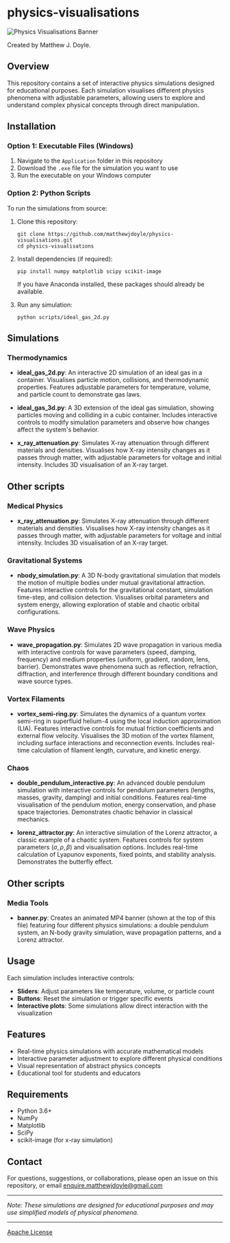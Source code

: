 # physics-visualisations

![Physics Visualisations Banner](Banner_t.gif)

Created by Matthew J. Doyle.

## Overview

This repository contains a set of interactive physics simulations designed for educational purposes. Each simulation visualises different physics phenomena with adjustable parameters, allowing users to explore and understand complex physical concepts through direct manipulation.

## Installation

### Option 1: Executable Files (Windows)

1. Navigate to the `Application` folder in this repository
2. Download the `.exe` file for the simulation you want to use
3. Run the executable on your Windows computer

### Option 2: Python Scripts

To run the simulations from source:

1. Clone this repository:

   ```
   git clone https://github.com/matthewjdoyle/physics-visualisations.git
   cd physics-visualisations
   ```

2. Install dependencies (if required):

   ```
   pip install numpy matplotlib scipy scikit-image
   ```

   If you have Anaconda installed, these packages should already be available.

3. Run any simulation:
   ```
   python scripts/ideal_gas_2d.py
   ```

## Simulations

### Thermodynamics

- **ideal_gas_2d.py**: An interactive 2D simulation of an ideal gas in a container. Visualises particle motion, collisions, and thermodynamic properties. Features adjustable parameters for temperature, volume, and particle count to demonstrate gas laws.
- **ideal_gas_3d.py**: A 3D extension of the ideal gas simulation, showing particles moving and colliding in a cubic container. Includes interactive controls to modify simulation parameters and observe how changes affect the system's behavior.

- **x_ray_attenuation.py**: Simulates X-ray attenuation through different materials and densities. Visualises how X-ray intensity changes as it passes through matter, with adjustable parameters for voltage and initial intensity. Includes 3D visualisation of an X-ray target.

## Other scripts

### Medical Physics

- **x_ray_attenuation.py**: Simulates X-ray attenuation through different materials and densities. Visualises how X-ray intensity changes as it passes through matter, with adjustable parameters for voltage and initial intensity. Includes 3D visualisation of an X-ray target.

### Gravitational Systems

- **nbody_simulation.py**: A 3D N-body gravitational simulation that models the motion of multiple bodies under mutual gravitational attraction. Features interactive controls for the gravitational constant, simulation time-step, and collision detection. Visualises orbital parameters and system energy, allowing exploration of stable and chaotic orbital configurations.

### Wave Physics

- **wave_propagation.py**: Simulates 2D wave propagation in various media with interactive controls for wave parameters (speed, damping, frequency) and medium properties (uniform, gradient, random, lens, barrier). Demonstrates wave phenomena such as reflection, refraction, diffraction, and interference through different boundary conditions and wave source types.

### Vortex Filaments

- **vortex_semi-ring.py**: Simulates the dynamics of a quantum vortex semi-ring in superfluid helium-4 using the local induction approximation (LIA). Features interactive controls for mutual friction coefficients and external flow velocity. Visualises the 3D motion of the vortex filament, including surface interactions and reconnection events. Includes real-time calculation of filament length, curvature, and kinetic energy.

### Chaos

- **double_pendulum_interactive.py**: An advanced double pendulum simulation with interactive controls for pendulum parameters (lengths, masses, gravity, damping) and initial conditions. Features real-time visualisation of the pendulum motion, energy conservation, and phase space trajectories. Demonstrates chaotic behavior in classical mechanics.

- **lorenz_attractor.py**: An interactive simulation of the Lorenz attractor, a classic example of a chaotic system. Features controls for system parameters $(\sigma, \rho, \beta)$ and visualisation options. Includes real-time calculation of Lyapunov exponents, fixed points, and stability analysis. Demonstrates the butterfly effect.

## Other scripts

### Media Tools

- **banner.py**: Creates an animated MP4 banner (shown at the top of this file) featuring four different physics simulations: a double pendulum system, an N-body gravity simulation, wave propagation patterns, and a Lorenz attractor.

## Usage

Each simulation includes interactive controls:

- **Sliders**: Adjust parameters like temperature, volume, or particle count
- **Buttons**: Reset the simulation or trigger specific events
- **Interactive plots**: Some simulations allow direct interaction with the visualization

## Features

- Real-time physics simulations with accurate mathematical models
- Interactive parameter adjustment to explore different physical conditions
- Visual representation of abstract physics concepts
- Educational tool for students and educators

## Requirements

- Python 3.6+
- NumPy
- Matplotlib
- SciPy
- scikit-image (for x-ray simulation)

## Contact

For questions, suggestions, or collaborations, please open an issue on this repository, or email enquire.matthewjdoyle@gmail.com

---

_Note: These simulations are designed for educational purposes and may use simplified models of physical phenomena._

---

[Apache License](LICENSE)
